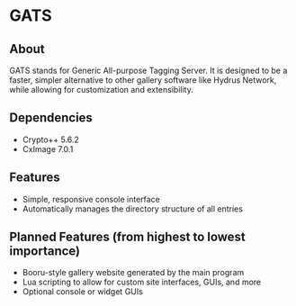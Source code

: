 # GATS
## About
GATS stands for Generic All-purpose Tagging Server. It is designed to be a faster, simpler alternative to other gallery software like Hydrus Network, while allowing for customization and extensibility.

## Dependencies
  * Crypto++ 5.6.2
  * CxImage 7.0.1

## Features
  * Simple, responsive console interface
  * Automatically manages the directory structure of all entries
  
## Planned Features (from highest to lowest importance)
  * Booru-style gallery website generated by the main program
  * Lua scripting to allow for custom site interfaces, GUIs, and more
  * Optional console or widget GUIs
